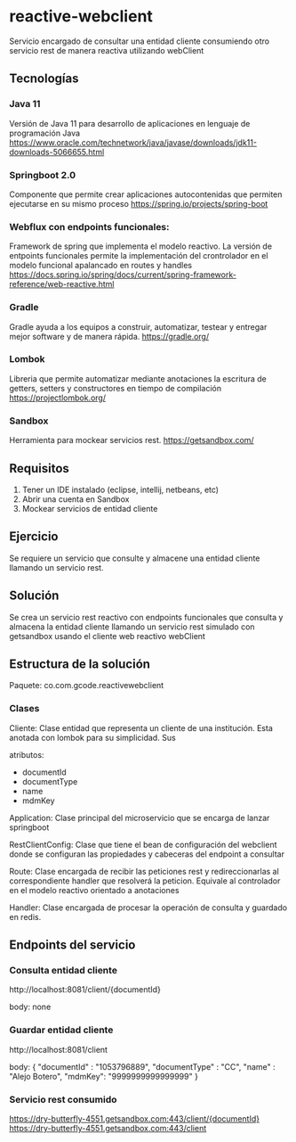 # reactive-webclient
Servicio encargado de consultar una entidad cliente consumiendo otro servicio rest de manera reactiva utilizando webClient

## Tecnologías

### Java 11
Versión de Java 11 para desarrollo de aplicaciones en lenguaje de programación Java https://www.oracle.com/technetwork/java/javase/downloads/jdk11-downloads-5066655.html

### Springboot 2.0
Componente que permite crear aplicaciones autocontenidas que permiten ejecutarse en su mismo proceso https://spring.io/projects/spring-boot

### Webflux con endpoints funcionales:
Framework de spring que implementa el modelo reactivo. La versión de entpoints funcionales permite la implementación del crontrolador en el modelo funcional apalancado en routes y handles https://docs.spring.io/spring/docs/current/spring-framework-reference/web-reactive.html

### Gradle
Gradle ayuda a los equipos a construir, automatizar, testear y entregar mejor software y de manera rápida. https://gradle.org/

### Lombok
Libreria que permite automatizar mediante anotaciones la escritura de getters, setters y constructores en tiempo de compilación https://projectlombok.org/

### Sandbox
Herramienta para mockear servicios rest. https://getsandbox.com/

## Requisitos
1. Tener un IDE instalado (eclipse, intellij, netbeans, etc)
2. Abrir una cuenta en Sandbox
3. Mockear servicios de entidad cliente

## Ejercicio
Se requiere un servicio que consulte y almacene una entidad cliente llamando un servicio rest.

## Solución
Se crea un servicio rest reactivo con endpoints funcionales que consulta y almacena la entidad cliente llamando un servicio rest simulado con getsandbox usando el cliente web reactivo webClient

## Estructura de la solución

Paquete: co.com.gcode.reactivewebclient

### Clases
Cliente: Clase entidad que representa un cliente de una institución. Esta anotada con lombok para su simplicidad. Sus 

atributos:
- documentId
- documentType
- name
- mdmKey

Application: Clase principal del microservicio que se encarga de lanzar springboot

RestClientConfig: Clase que tiene el bean de configuración del webclient donde se configuran las propiedades y cabeceras del endpoint a consultar

Route: Clase encargada de recibir las peticiones rest y redireccionarlas al correspondiente handler que resolverá la peticion. Equivale al controlador en el modelo reactivo orientado a anotaciones

Handler: Clase encargada de procesar la operación de consulta y guardado en redis.

## Endpoints del servicio

### Consulta entidad cliente
http://localhost:8081/client/{documentId}

body: none

### Guardar entidad cliente
http://localhost:8081/client

body:
{
    "documentId" : "1053796889",
    "documentType" : "CC",
    "name" : "Alejo Botero",
    "mdmKey": "9999999999999999"
}

### Servicio rest consumido
https://dry-butterfly-4551.getsandbox.com:443/client/{documentId}
https://dry-butterfly-4551.getsandbox.com:443/client

